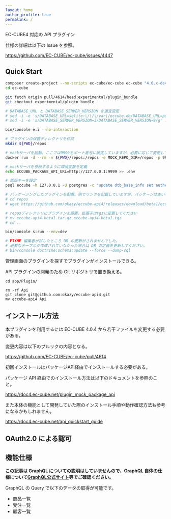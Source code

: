 ```yaml
---
layout: home
author_profile: true
permalink: /
---
```

EC-CUBE4 対応の API プラグイン

仕様の詳細は以下の Issue を参照。

https://github.com/EC-CUBE/ec-cube/issues/4447

## Quick Start

```sh
composer create-project --no-scripts ec-cube/ec-cube ec-cube "4.0.x-dev" --keep-vcs
cd ec-cube

git fetch origin pull/4614/head:experimental/plugin_bundle
git checkout experimental/plugin_bundle

# DATABASE_URL と DATABASE_SERVER_VERSION を適宜変更
# sed -i -e 's/DATABASE_URL=sqlite:\/\/\/var\/eccube.db/DATABASE_URL=postgres:\/\/postgres@127.0.0.1\/eccube/g' ./.env
# sed -i -e 's/DATABASE_SERVER_VERSION=3/DATABASE_SERVER_VERSION=9/g' ./.env

bin/console e:i --no-interaction

# プラグインの保管ディレクトリを作成
mkdir ${PWD}/repos

# mockサーバを起動。ここでは9999をポート番号に設定していますが、必要に応じて変更してください
docker run -d --rm -v ${PWD}/repos:/repos -e MOCK_REPO_DIR=/repos -p 9999:8080 eccube/mock-package-api

# mockサーバを参照するように環境変数を定義
echo ECCUBE_PACKAGE_API_URL=http://127.0.0.1:9999 >> .env

# 認証キーを設定
psql eccube -h 127.0.0.1 -U postgres -c "update dtb_base_info set authentication_key='test';"

# パッケージングしたプラグインを配置。例でリンクを記載していますが、パッケージは古い可能性があるので各自でパッケージしたものに置き換えてください。
# cd repos
# wget https://github.com/okazy/eccube-api4/releases/download/beta1/eccube-api4-beta1.tar.gz

# reposディレクトリにプラグインを設置。拡張子はtgzに変更してください
# mv eccube-api4-beta1.tar.gz eccube-api4-beta1.tgz
# cd ..

bin/console s:run --env=dev

# FIXME 編集者が試したところ DB の更新がされませんでした。
# 必要なテーブルが作成されていなかった場合は DB の定義を更新してください。
# bin/console doctrine:schema:update --force --dump-sql
```

管理画面のプラグインを探すでプラグインがインストールできる。

API プラグインの開発のため Git リポジトリで置き換える。

```
cd app/Plugin/

rm -rf Api
git clone git@github.com:okazy/eccube-api4.git
mv eccube-api4 Api
```


## インストール方法

本プラグインを利用するには EC-CUBE 4.0.4 から若干ファイルを変更する必要がある。

変更内容は以下のプルリクの内容となる。

https://github.com/EC-CUBE/ec-cube/pull/4614

初回インストールはパッケージAPI経由でインストールする必要がある。

パッケージ API 経由でのインストール方法は以下のドキュメントを参照のこと。

https://doc4.ec-cube.net/plugin_mock_package_api

また本体の機能として開発していた際のインストール手順や動作確認方法も参考になるかもしれません。

https://doc4.ec-cube.net/api_quickstart_guide


## OAuth2.0 による認可



## 機能仕様

**この記事は GraphQL についての説明はしていませんので、GraphQL 自体の仕様について[GraphQL公式サイト](https://graphql.org/)等でご確認ください。**

GraphQL の Query で以下のデータの取得が可能です。

- 商品一覧
- 受注一覧
- 顧客一覧
